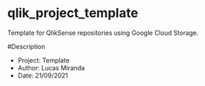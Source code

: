 # qlik_project_template
Template for QlikSense repositories using Google Cloud Storage.

#Description
* Project: Template
* Author: Lucas Miranda
* Date: 21/09/2021
